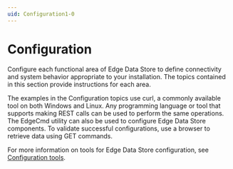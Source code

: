 ```yaml
---
uid: Configuration1-0
---
```


# Configuration

Configure each functional area of Edge Data Store to define connectivity and system behavior appropriate to your installation. The topics contained in this section provide instructions for each area.

The examples in the Configuration topics use curl, a commonly available tool on both Windows and Linux. Any programming language or tool that supports making REST calls can be used to perform the same operations. The EdgeCmd utility can also be used to configure Edge Data Store components. To validate successful configurations, use a browser to retrieve data using GET commands. 

For more information on tools for Edge Data Store configuration, see [Configuration tools](xref:ConfigurationTools1-0).
